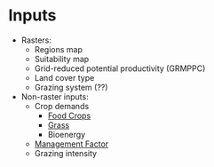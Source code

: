 # Inputs

* Rasters:
	* Regions map
	* Suitability map
	* Grid-reduced potential productivity (GRMPPC)
	* Land cover type
	* Grazing system (??)
* Non-raster inputs:
	* Crop demands
		* <a href='Food Crops.html'>Food Crops</a>
		* <a href='Grass.html'>Grass</a>
		* Bioenergy
	*  <a href='Management Factor.html'>Management Factor</a>
	* Grazing intensity